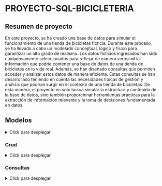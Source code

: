 # PROYECTO-SQL-BICICLETERIA

## Resumen de proyecto

En este proyecto, se ha creado una base de datos para simular el funcionamiento de una tienda de bicicletas ficticia. Durante este proceso, se ha llevado a cabo un modelado conceptual, lógico y físico para garantizar un alto grado de realismo. Los datos ficticios ingresados han sido cuidadosamente seleccionados para reflejar de manera verosímil la información que podría contener una base de datos de una tienda de bicicletas en la vida real.
Además, se han diseñado consultas que permiten acceder y analizar estos datos de manera eficiente. Estas consultas se han desarrollado teniendo en cuenta las necesidades típicas de gestión y análisis que podrían surgir en el contexto de una tienda de bicicletas. De esta manera, el proyecto no solo busca simular la estructura y contenido de la base de datos, sino también proporcionar herramientas prácticas para la extracción de información relevante y la toma de decisiones fundamentada en datos.

## Modelos

<details>
  <summary>Click para desplegar</summary>
   <br>
  En esta sección, se incluirán los modelos físicos adjuntos.

### Modelado conceptual

Desearía implementar una base de datos integral para la administración de mi empresa, la cual se especializa en el ámbito de la venta de productos de bicicletas. Contamos con diversas sucursales que cuentan con un promedio de 5 empleados en cada área. Mantenemos relaciones con varios distribuidores que proveen los productos para nuestras tiendas. Realizamos inventarios tanto de productos nuevos como de segunda mano.
Adicionalmente, ofrecemos servicios de mantenimiento para bicicletas y productos, brindando asistencia a los clientes que puedan requerirlo al adquirir una bicicleta o un artículo. Es importante destacar que no realizamos servicios de mantenimiento con productos de segunda mano. Los clientes tienen la flexibilidad de efectuar sus pagos de diversas maneras, y los productos de segunda mano cuentan con su propio proveedor exclusivo.
Los clientes que adquieren productos de segunda mano contarán con un inventario exclusivo y sus respectivas facturas, los cuales serán almacenados para posibles reclamaciones futuras. Esta medida se implementa con el objetivo de garantizar un registro detallado y transparente de las transacciones relacionadas con productos de segunda mano.
Además, buscamos establecer una visión clara de nuestros proveedores de segunda mano más destacados. Esto se logrará mediante un análisis cuidadoso de las transacciones, evaluando la calidad de los productos y la satisfacción de los clientes. Este enfoque nos permitirá tomar decisiones informadas y fortalecer nuestras relaciones con los proveedores que mejor se alineen con los estándares de calidad y servicio de nuestra empresa.

### Modelo logico

![imagen](https://github.com/Ancreem/PROYECTO-SQL-BICICLETERIA/assets/139159920/ad6132ab-288f-4a62-92c2-831c0e127304)


### Modelo fisico

![bicicleteria](https://github.com/Ancreem/PROYECTO-SQL-BICICLETERIA/assets/139159920/ef046f5d-a7c4-4dd2-b40e-d413c59cd9b2)

</details>

### Crud

<details>
  <summary>Click para desplegar</summary>
   <br>

</details>

### Consultas

<details>
  <summary>Click para desplegar</summary>
   <br>


1. Devuelva cuales servicios han dado cada sucursal

   - Consulta

   ```sql
   	select s.nombre, p.tipoServicio
   	from sucursal s
   	join trabajadores t on t.sucursalId = s.id
   	join empleado e on e.id = t.empleadoId 
   	join factura f on f.empleadoId = e.id
   	join preFactura p on p.id = f.preFacturaId;
   ```

   - Procedimiento `servicio_en_sucursal;`

   ```sql
   	DELIMITER //
   	create procedure servicio_en_sucursal()
   	begin
   		select s.nombre, p.tipoServicio
           from sucursal s
           join trabajadores t on t.sucursalId = s.id
           join empleado e on e.id = t.empleadoId 
           join factura f on f.empleadoId = e.id
           join preFactura p on p.id = f.preFacturaId;
   	end //
   	DELIMITER ;
   ```

   - Llamado `call servicio_en_sucursal();`

2. Listar los productos en el inventario que tengan una cantidad superior a 25 y un precio inferior a 20000.

   - Consulta

   ```sql
   	select *
   	from inventario
   	where cantidad > 25
     	and producto in (
         select producto 
         from producto 
         where precio < 20000
     	);
   ```

   - Procedimiento `producto_inventario_desde_hasta`

   ```sql
   	DELIMITER //
   	create procedure producto_inventario_desde_hasta(in desde int, in hasta int) 
   	begin
   	select *
           from inventario
           where cantidad > desde
           and producto in (
             select producto 
             from producto 
             where precio < hasta
           );
   	end // 
   	DELIMITER ;
   ```

   - Llamado `call producto_inventario_desde_hasta(desde, hasta);`

3. Encuentra el nombre y el número de teléfono de los distribuidores que han suministrado productos en el último mes.

   - Consulta

   ```sql
   	select distinct d.nombre, numeroTelefono as Telefono
   	from distribuidor d
   	join inventario i on i.distribuidorId = d.id
   	where 
   	month(i.fecha) = month(current_date())
   	and
       year(i.fecha) = year(current_date());
   ```

   - Procedimiento `distribuidores_ultimo_mes`

   ```sql
   	DELIMITER //
   	create procedure distribuidores_ultimo_mes()
   	begin 
           select distinct d.nombre, numeroTelefono as Telefono
           from distribuidor d
           join inventario i on i.distribuidorId = d.id
           where 
           month(i.fecha) = month(current_date())
           and
           year(i.fecha) = year(current_date());
   	end //
   	DELIMITER ;
   ```

   - Llamado `call distribuidores_ultimo_mes();`

4. Devuelva que trabajador no se encuentra en ninguna sucursal. Muestre su id, rol, con su nombre y apellidos.

   - Consulta

   ```sql
       select e.id, e.rol, CONCAT(e.nombre, ' ', e.apellido1, ' ', e.apellido2) AS nombre_completo
       from empleado e
       left join trabajadores t on e.id = t.empleadoId
       where t.sucursalId is NULL;
   ```

   - Procedimiento `trabajador_no_sucursal`

   ```sql
     DELIMITER //
   	create procedure trabajador_no_sucursal()
   	begin
   	    select e.id, e.rol, CONCAT(e.nombre, ' ', e.apellido1, ' ', e.apellido2) AS nombre_completo
       	from empleado e
       	left join trabajadores t on e.id = t.empleadoId
       	where t.sucursalId is NULL;
   	end //
   	DELIMITER ;
   ```

   - Llamado `call trabajador_no_sucursal() ;`

5. Obtén el nombre de los clientes que hayan realizado compras con Tarjeta de crédito  y en la sucursal con dirección "Avenida B #456".

   - Consulta

   ```sql
       select id, nombre AS nombre_cliente
       from cliente
       where id IN (
           select f.clienteId
           from factura f
           join metodoPago mp ON f.metodoPagoId = mp.id
           join empleado e ON f.empleadoId = e.id
           join trabajadores t ON e.id = t.empleadoId
           join sucursal s ON t.sucursalId = s.id
           where s.direccion = 'Avenida B #456' and mp.nombre = 'Tarjeta de crédito'
       );
   ```

   - Procedimiento `metoPago_en_sucursal_cliente`

   ```sql
   	DELIMITER // 
   	create procedure metoPago_en_sucursal_cliente(in direccionSucursal varchar(90), in nombreTargeta varchar(90))
   	begin 
   	 select id, nombre AS nombre_cliente
       from cliente
       where id IN (
           select f.clienteId
           from factura f
           join metodoPago mp ON f.metodoPagoId = mp.id
           join empleado e ON f.empleadoId = e.id
           join trabajadores t ON e.id = t.empleadoId
           join sucursal s ON t.sucursalId = s.id
           where s.direccion = direccionSucursal and mp.nombre = nombreTargeta
       );
   	end // 
   	DELIMITER ;
   ```

   - Llamado `call metoPago_en_sucursal_cliente(direccionSucursal, nombreTargeta);`

6. Listar los servicios ofrecidos para "Bicicletas" de complejidad "Baja" y al id de factura al que pertenecen.

   - Consulta

   ```sql
       select f.id as id_factura, pf.tipoServicio
       from factura f
       join preFactura pf on f.preFacturaId = pf.id
       where pf.tipoServicio in (
       	select tipoServicio
       	from servicio
       	where complejidad = 'Baja' and tipoVehiculo = 'Bicicleta'
       );
   ```

   - Procedimiento `servicios_complejidad`

   ```sql
   	DELIMITER //
   	create procedure servicios_complejidad(in complejidadTrabajo varchar(50), in tipoDeVehiculo varchar(150))
   	begin
           select f.id as id_factura, pf.tipoServicio
           from factura f
           join preFactura pf on f.preFacturaId = pf.id
           where pf.tipoServicio in (
               select tipoServicio
               from servicio
               where complejidad = complejidadTrabajo and tipoVehiculo = tipoDeVehiculo
           );
   	end //
   	DELIMITER ;
   ```

   - Llamado `call servicios_complejidad(complejidadTrabajo, tipoDeVehiculo);`

7. Obtenga el nombre de los productos de segunda mano con estado "Nuevo" y un precio mayor a 300.

   - Consulta

   ```sql
   	select ps.producto as nombre_producto 
       from productoSegundaMano ps
       where ps.estado like '%nuevo%' and ps.precio > 300;
   ```

   - Procedimiento `productosSegundaMano_estado_mayorA`

   ```sql
   	DELIMITER //
   	create procedure productosSegundaMano_estado_mayorA(in estadoProducto varchar(40), in precioProducto int)
   	begin
   		select ps.producto as nombre_producto 
           from productoSegundaMano ps
           where ps.estado like concat('%', estadoProducto, '%') and ps.precio > precioProducto;
   	end //
   	DELIMITER ;
   ```

   - Llamado `call productosSegundaMano_estado_mayorA(estadoProducto, precioProducto);`

8. Obtener el total de ventas realizado por el empleado con el id "1", mostrando el  nombre del empleado y la suma de los montos de venta, considerando las facturas emitidas.

   - Consulta

   ```sql
   	select e.nombre as Empleado, sum(p.precio * ps.cantidad) as venta
       from factura fact
       join empleado e on fact.empleadoId = e.id
       join productos ps on fact.productosId = ps.id
       join producto p on ps.producto = p.producto
       where e.id = 1
       GROUP BY e.nombre;
   ```

   - Procedimiento `empleado_ventas`

   ```sql
   	DELIMITER //
   	create procedure empleado_ventas(in idEmpleado int)
   	begin 
           select e.nombre as Empleado, sum(p.precio * ps.cantidad) as venta
           from factura fact
           join empleado e on fact.empleadoId = e.id
           join productos ps on fact.productosId = ps.id
           join producto p on ps.producto = p.producto
           where e.id = idEmpleado
           GROUP BY e.nombre;
   	end //
   	DELIMITER ;
   ```

   - Llamado `call empleado_ventas(id);`

9. Muestre los productos que ha suministrado el distribuidor "Bicicletas del Futuro Ltda"

   - Consulta

   ```sql
   	select p.producto as nombre_producto 
       from producto p
       join inventario i on i.producto = p.producto
       join distribuidor d on i.distribuidorId = d.id
       where d.nombre like '%Bicicletas del Futuro Ltda%';
   ```

   - Procedimiento `productos_suministrados_distribuidor`

   ```sql
   	DELIMITER //
   	create procedure productos_suministrados_distribuidor(in nombreDistribuidor varchar(90))
   	begin
   		set @distribuidor = concat("%",nombreDistribuidor,"%");
   		
   		select p.producto as nombre_producto 
           from producto p
           join inventario i on i.producto = p.producto
           join distribuidor d on i.distribuidorId = d.id
           where d.nombre like @distribuidor;
           
   	end //
   	DELIMITER ;
   ```

   - Llamado `call productos_suministrados_distribuidor(nombreDistribuidor);`

10. Muestre los clientes que han realizado pagos con tarjeta. Tenga en cuenta que debe de imprimir el nombre del cliente y el tipo de pago que tiene el cliente.

    - Consulta

    ```sql
    	select distinct concat(c.nombre,'',c.apellido1) as cliente,
        m.tipo as tipo_pago
        from cliente c
        join factura f on c.id = f.clienteId
        join metodoPago m on f.metodoPagoId = m.id
        where m.tipo = 'Tarjeta';
    ```

    - Procedimiento `clientes_tipoPago`

    ```sql
    	DELIMITER //
    	create procedure clientes_tipoPago(in tipoPago varchar(70))
    	begin
    		select distinct concat(c.nombre,'',c.apellido1) as cliente,
            m.tipo as tipo_pago
            from cliente c
            join factura f on c.id = f.clienteId
            join metodoPago m on f.metodoPagoId = m.id
            where m.tipo = tipoPago;
    	end //
    	DELIMITER ;
    ```

    - Llamado `call clientes_tipoPago(tipoPago);`

11. Consulte cuales son los Productos cuyo precio es mayor al promedio y muéstrelos en pantalla.

    - Consulta

    ```sql
        select distinct p.producto
        from producto p
        where p.precio > (
            select avg(precio) from producto
        );
    ```

    - Procedimiento `productos_mayor_promedio`

    ```sql
    	DELIMITER //
    	create procedure productos_mayor_promedio()
    	begin
            select distinct p.producto
            from producto p
            where p.precio > (
                select avg(precio) from producto
            );
    	end //
    	DELIMITER ; 
    ```

    - Llamado `call productos_mayor_promedio();`

12. Imprima en pantalla cuales son los servicios no utilizados en ninguna factura. Muestre todas la columnas.

    - Consulta

    ```sql
        select * from servicio s
        where not exists 
        (select 1 from factura f 
        join preFactura pf on f.preFacturaId = pf.id
        where pf.tipoServicio = s.tipoServicio);
    ```

    - Procedimiento `productos_no_ulizados_factura`

    ```sql
    	DELIMITER //
    	create procedure productos_no_ulizados_factura()
    	begin
    		select * from servicio s
            where not exists 
            (select 1 from factura f 
            join preFactura pf on f.preFacturaId = pf.id
            where pf.tipoServicio = s.tipoServicio);
    	end //
    	DELIMITER ;
    ```

    - Llamado `call productos_no_ulizados_factura();`

13. Encuentre cuales son los productos con precio superior al promedio de su categoría. Imprima el nombre del producto y su categoría.

    - Consulta

    ```sql
     
    select distinct p.producto, p.categoria
    from producto p
    where p.precio > (
        select avg(precio)
        from producto
        where categoria = p.categoria
    );
    ```

    - Procedimiento `productos_precio_sup_categoria`

    ```sql
    	DELIMITER //
    	create procedure productos_precio_sup_categoria()
    	begin
            select distinct p.producto, p.categoria
            from producto p
            where p.precio > (
                select avg(precio)
                from producto
                where categoria = p.categoria
            );
    	end //
    	DELIMITER ;
    ```

    - Llamado `call productos_precio_sup_categoria();`

14. Muestre la cantidad de productos suministrados por el distribuidor  "Bicicletas del Futuro Ltda".

    - Consulta

    ```sql
        select count(p.producto) as cantidad_de_productos
        from producto p
        join inventario i ON i.producto = p.producto
        join distribuidor d ON i.distribuidorId = d.id
        where d.nombre like '%Bicicletas del Futuro Ltda%';
    ```

    - Procedimiento `cantidad_productos_distribuidor`

    ```sql
    	DELIMITER //
    	create procedure cantidad_productos_distribuidor(in distribuidor varchar(150))
    	begin
    		set @distribuidoBuscar = concat('%', distribuidor ,'%');
    		select count(p.producto) as cantidad_de_productos
            from producto p
            join inventario i ON i.producto = p.producto
            join distribuidor d ON i.distribuidorId = d.id
            where d.nombre like @distribuidoBuscar;
    	end //
    	DELIMITER ;
    ```

    - Llamado `call cantidad_productos_distribuidor(distribuidor);`

15. Obtenga el nombre de los clientes que han realizado compras en todas las sucursales.

    - Consulta

    ```sql
     	select c.nombre as nombre_cliente
        from cliente c
        where not exists (
            select 1
            from sucursal s
            where not exists (
                select 1
                from factura f
                join empleado e on f.empleadoId = e.id
                join trabajadores t on e.id = t.empleadoId
                where t.sucursalId = s.id and f.clienteId = c.id
            )
        );
    ```

    - Procedimiento `clientes_todas_sucursales`

    ```sql
    	DELIMITER //
        create procedure clientes_todas_sucursales()
        begin
            select c.nombre as nombre_cliente
            from cliente c
            where not exists (
                select 1
                from sucursal s
                where not exists (
                    select 1
                    from factura f
                    join empleado e on f.empleadoId = e.id
                    join trabajadores t on e.id = t.empleadoId
                    where t.sucursalId = s.id and f.clienteId = c.id
                )
            );
        end //
        DELIMITER ;
    ```

    - Llamado `call clientes_todas_sucursales();`

16. Devuelva el nombre y la dirección de las sucursales que no han realizado ventas en el último mes.

    - Consulta

    ```sql
    	select s.nombre, s.direccion
        from sucursal s
        where not exists (
            select 1
            from factura f
            join empleado e ON f.empleadoId = e.id
            join trabajadores t ON e.id = t.empleadoId
            where t.sucursalId = s.id
            and month(f.fecha) = month(curdate()) - 1
            and year(f.fecha) = year(curdate())
        );
    ```

    - Procedimiento `sucursales_no_ventas_mes`

    ```sql
    	DELIMITER //
    	create procedure sucursales_no_ventas_mes(in numeroMeses int)
    	begin
    		select s.nombre, s.direccion
            from sucursal s
            where not exists (
                select 1
                from factura f
                join empleado e ON f.empleadoId = e.id
                join trabajadores t ON e.id = t.empleadoId
                where t.sucursalId = s.id
                and month(f.fecha) = month(curdate()) - numeroMeses
                and year(f.fecha) = year(curdate())
            );
    	end //
    	DELIMITER ;
    ```

    - Llamado `call sucursales_no_ventas_mes(numeroMeses);`

17. Mostrar el nombre de los clientes que han realizado compras en más de una sucursal.

    - Consulta

    ```sql
    	select c.nombre
        from cliente c
        where (
            select count(DISTINCT t.sucursalId)
            from trabajadores t
            JOIN factura f on t.empleadoId = f.empleadoId
            where f.clienteId = c.id
        ) > 1;
    ```

    - Procedimiento `clientes_compras_mas_sucursal`

    ```sql
    	DELIMITER //
        create procedure clientes_compras_mas_sucursal(in numeroSucursales int)
        begin 
            select c.nombre
            from cliente c
            where (
                select count(DISTINCT t.sucursalId)
                from trabajadores t
                JOIN factura f on t.empleadoId = f.empleadoId
                where f.clienteId = c.id
            ) > numeroSucursales;
        end //
        DELIMITER ;
    ```

    - Llamado `call clientes_compras_mas_sucursal(numeroSucursales);`

18. Encontrar los productos que no han sido vendidos en el último mes.

    - Consulta

    ```sql
    select p.producto
            from  producto p
            where not exists (
                select 1
                from factura f
                JOIN productos ps ON f.productosId = ps.id
                where ps.producto = p.producto AND f.fecha >= curdate() - interval 1 month
    );
    ```

    - Procedimiento `productos_no_vendidos_mes`

    ```sql
        	DELIMITER //
        	create procedure productos_no_vendidos_mes(in mes int) 
        	begin
        		select p.producto
                from  producto p
                where not exists (
                    select 1
                    from factura f
                    JOIN productos ps ON f.productosId = ps.id
                    where ps.producto = p.producto AND f.fecha >= curdate() - interval mes month
                );
        	end //
        	DELIMITER ;
    ```

    - Llamado `call productos_no_vendidos_mes(mes);`

19. a

    - Consulta

    ```sql
    
    ```

    - Procedimiento ``

    ```sql
    
    ```

    - Llamado `call ;`

20. a

    - Consulta

    ```sql
    
    ```

    - Procedimiento ``

    ```sql
    
    ```

    - Llamado `call ;`

21. a

    - Consulta

    ```sql
    
    ```

    - Procedimiento ``

    ```sql
    
    ```

    - Llamado `call ;`

22. a

    - Consulta

    ```sql
    
    ```

    - Procedimiento ``

    ```sql
    
    ```

    - Llamado `call ;`

23. a

    - Consulta

    ```sql
    
    ```

    - Procedimiento ``

    ```sql
    
    ```

    - Llamado `call ;`

24. a

    - Consulta

    ```sql
    
    ```

    - Procedimiento ``

    ```sql
    
    ```

    - Llamado `call ;`

25. a

    - Consulta

    ```sql
    
    ```

    - Procedimiento ``

    ```sql
    
    ```

    - Llamado `call ;`

26. a

    - Consulta

    ```sql
    
    ```

    - Procedimiento ``

    ```sql
    
    ```

    - Llamado `call ;`

27. a

    - Consulta

    ```sql
    
    ```

    - Procedimiento ``

    ```sql
    
    ```

    - Llamado `call ;`

28. a

    - Consulta

    ```sql
    
    ```

    - Procedimiento ``

    ```sql
    
    ```

    - Llamado `call ;`

29. a

    - Consulta

    ```sql
    
    ```

    - Procedimiento ``

    ```sql
    
    ```

    - Llamado `call ;`

30. a

    - Consulta

    ```sql
    
    ```

    - Procedimiento ``

    ```sql
    
    ```

    - Llamado `call ;`

31. a

    - Consulta

    ```sql
    
    ```

    - Procedimiento ``

    ```sql
    
    ```

    - Llamado `call ;`

32. a

    - Consulta

    ```sql
    
    ```

    - Procedimiento ``

    ```sql
    
    ```

    - Llamado `call ;`

33. a

    - Consulta

    ```sql
    
    ```

    - Procedimiento ``

    ```sql
    
    ```

    - Llamado `call ;`

34. a

    - Consulta

    ```sql
    
    ```

    - Procedimiento ``

    ```sql
    
    ```

    - Llamado `call ;`

35. a

    - Consulta

    ```sql
    
    ```

    - Procedimiento ``

    ```sql
    
    ```

    - Llamado `call ;`

36. a

    - Consulta

    ```sql
    
    ```

    - Procedimiento ``

    ```sql
    
    ```

    - Llamado `call ;`

37. a

    - Consulta

    ```sql
    
    ```

    - Procedimiento ``

    ```sql
    
    ```

    - Llamado `call ;`

38. a

    - Consulta

    ```sql
    
    ```

    - Procedimiento ``

    ```sql
    
    ```

    - Llamado `call ;`

39. a

    - Consulta

    ```sql
    
    ```

    - Procedimiento ``

    ```sql
    
    ```

    - Llamado `call ;`

40. a

    - Consulta

    ```sql
    
    ```

    - Procedimiento ``

    ```sql
    
    ```

    - Llamado `call ;`

41. a

    - Consulta

    ```sql
    
    ```

    - Procedimiento ``

    ```sql
    
    ```

    - Llamado `call ;`

42. a

    - Consulta

    ```sql
    
    ```

    - Procedimiento ``

    ```sql
    
    ```

    - Llamado `call ;`

43. a

    - Consulta

    ```sql
    
    ```

    - Procedimiento ``

    ```sql
    
    ```

    - Llamado `call ;`

44. a

    - Consulta

    ```sql
    
    ```

    - Procedimiento ``

    ```sql
    
    ```

    - Llamado `call ;`

45. a

    - Consulta

    ```sql
    
    ```

    - Procedimiento ``

    ```sql
    
    ```

    - Llamado `call ;`

46. a

    - Consulta

    ```sql
    
    ```

    - Procedimiento ``

    ```sql
    
    ```

    - Llamado `call ;`

47. a

    - Consulta

    ```sql
    
    ```

    - Procedimiento ``

    ```sql
    
    ```

    - Llamado `call ;`

48. a

    - Consulta

    ```sql
    
    ```

    - Procedimiento ``

    ```sql
    
    ```

    - Llamado `call ;`

49. a

    - Consulta

    ```sql
    
    ```

    - Procedimiento ``

    ```sql
    
    ```

    - Llamado `call ;`

50. a

    - Consulta

    ```sql
    
    ```

    - Procedimiento ``

    ```sql
    
    ```

    - Llamado `call ;`

51. a

    - Consulta

    ```sql
    
    ```

    - Procedimiento ``

    ```sql
    
    ```

    - Llamado `call ;`

52. a

    - Consulta

    ```sql
    
    ```

    - Procedimiento ``

    ```sql
    
    ```

    - Llamado `call ;`

53. a

    - Consulta

    ```sql
    
    ```

    - Procedimiento ``

    ```sql
    
    ```

    - Llamado `call ;`

54. a

    - Consulta

    ```sql
    
    ```

    - Procedimiento ``

    ```sql
    
    ```

    - Llamado `call ;`

55. a

    - Consulta

    ```sql
    
    ```

    - Procedimiento ``

    ```sql
    
    ```

    - Llamado `call ;`

56. a

    - Consulta

    ```sql
    
    ```

    - Procedimiento ``

    ```sql
    
    ```

    - Llamado `call ;`

57. a

    - Consulta

    ```sql
    
    ```

    - Procedimiento ``

    ```sql
    
    ```

    - Llamado `call ;`

58. a

    - Consulta

    ```sql
    
    ```

    - Procedimiento ``

    ```sql
    
    ```

    - Llamado `call ;`

59. a

    - Consulta

    ```sql
    
    ```

    - Procedimiento ``

    ```sql
    
    ```

    - Llamado `call ;`

60. a

    - Consulta

    ```sql
    
    ```

    - Procedimiento ``

    ```sql
    
    ```

    - Llamado `call ;`

61. a

    - Consulta

    ```sql
    
    ```

    - Procedimiento ``

    ```sql
    
    ```

    - Llamado `call ;`

62. a

    - Consulta

    ```sql
    
    ```

    - Procedimiento ``

    ```sql
    
    ```

    - Llamado `call ;`

63. a

    - Consulta

    ```sql
    
    ```

    - Procedimiento ``

    ```sql
    
    ```

    - Llamado `call ;`

64. a

    - Consulta

    ```sql
    
    ```

    - Procedimiento ``

    ```sql
    
    ```

    - Llamado `call ;`

65. a

    - Consulta

    ```sql
    
    ```

    - Procedimiento ``

    ```sql
    
    ```

    - Llamado `call ;`

66. a

    - Consulta

    ```sql
    
    ```

    - Procedimiento ``

    ```sql
    
    ```

    - Llamado `call ;`

67. a

    - Consulta

    ```sql
    
    ```

    - Procedimiento ``

    ```sql
    
    ```

    - Llamado `call ;`

68. a

    - Consulta

    ```sql
    
    ```

    - Procedimiento ``

    ```sql
    
    ```

    - Llamado `call ;`

69. a

    - Consulta

    ```sql
    
    ```

    - Procedimiento ``

    ```sql
    
    ```

    - Llamado `call ;`

70. a

    - Consulta

    ```sql
    
    ```

    - Procedimiento ``

    ```sql
    
    ```

    - Llamado `call ;`

71. a

    - Consulta

    ```sql
    
    ```

    - Procedimiento ``

    ```sql
    
    ```

    - Llamado `call ;`

72. a

    - Consulta

    ```sql
    
    ```

    - Procedimiento ``

    ```sql
    
    ```

    - Llamado `call ;`

73. a

    - Consulta

    ```sql
    
    ```

    - Procedimiento ``

    ```sql
    
    ```

    - Llamado `call ;`

74. a

    - Consulta

    ```sql
    
    ```

    - Procedimiento ``

    ```sql
    
    ```

    - Llamado `call ;`

75. a

    - Consulta

    ```sql
    
    ```

    - Procedimiento ``

    ```sql
    
    ```

    - Llamado `call ;`

76. a

    - Consulta

    ```sql
    
    ```

    - Procedimiento ``

    ```sql
    
    ```

    - Llamado `call ;`

77. a

    - Consulta

    ```sql
    
    ```

    - Procedimiento ``

    ```sql
    
    ```

    - Llamado `call ;`

78. a

    - Consulta

    ```sql
    
    ```

    - Procedimiento ``

    ```sql
    
    ```

    - Llamado `call ;`

79. a

    - Consulta

    ```sql
    
    ```

    - Procedimiento ``

    ```sql
    
    ```

    - Llamado `call ;`

80. a

    - Consulta

    ```sql
    
    ```

    - Procedimiento ``

    ```sql
    
    ```

    - Llamado `call ;`

81. a

    - Consulta

    ```sql
    
    ```

    - Procedimiento ``

    ```sql
    
    ```

    - Llamado `call ;`

82. a

    - Consulta

    ```sql
    
    ```

    - Procedimiento ``

    ```sql
    
    ```

    - Llamado `call ;`

83. a

    - Consulta

    ```sql
    
    ```

    - Procedimiento ``

    ```sql
    
    ```

    - Llamado `call ;`

84. a

    - Consulta

    ```sql
    
    ```

    - Procedimiento ``

    ```sql
    
    ```

    - Llamado `call ;`

85. a

    - Consulta

    ```sql
    
    ```

    - Procedimiento ``

    ```sql
    
    ```

    - Llamado `call ;`

86. a

    - Consulta

    ```sql
    
    ```

    - Procedimiento ``

    ```sql
    
    ```

    - Llamado `call ;`

87. a

    - Consulta

    ```sql
    
    ```

    - Procedimiento ``

    ```sql
    
    ```

    - Llamado `call ;`

88. a

    - Consulta

    ```sql
    
    ```

    - Procedimiento ``

    ```sql
    
    ```

    - Llamado `call ;`

89. a

    - Consulta

    ```sql
    
    ```

    - Procedimiento ``

    ```sql
    
    ```

    - Llamado `call ;`

90. a

    - Consulta

    ```sql
    
    ```

    - Procedimiento ``

    ```sql
    
    ```

    - Llamado `call ;`


DELIMITER //

CREATE PROCEDURE mostrarSucursal(IN columna VARCHAR(255), in tabla VARCHAR(255))

BEGIN

SET@sql_query=CONCAT('SELECT ', columna, ' FROM', tabla,';');

    PREPARE dynamic_statement FROM@sql_query;
    
    EXECUTE dynamic_statement;
    
    DEALLOCATE PREPARE dynamic_statement;

END //

DELIMITER

  
</details>


